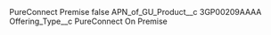 <?xml version="1.0" encoding="UTF-8"?>
<CustomMetadata xmlns="http://soap.sforce.com/2006/04/metadata" xmlns:xsi="http://www.w3.org/2001/XMLSchema-instance" xmlns:xsd="http://www.w3.org/2001/XMLSchema">
    <label>PureConnect Premise</label>
    <protected>false</protected>
    <values>
        <field>APN_of_GU_Product__c</field>
        <value xsi:type="xsd:string">3GP00209AAAA</value>
    </values>
    <values>
        <field>Offering_Type__c</field>
        <value xsi:type="xsd:string">PureConnect On Premise</value>
    </values>
</CustomMetadata>
